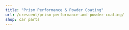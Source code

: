 ```yaml
---
title: "Prism Performance & Powder Coating"
url: /crescent/prism-performance-and-powder-coating/
shop: car parts
---
```


